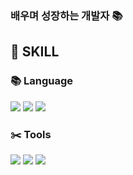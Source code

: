 ### 배우며 성장하는 개발자 📚     



## :wrench: SKILL
### :books: Language
<img src="https://img.shields.io/badge/Solidity-363636?style=flat-square&logo=Solidity&logoColor=white"/>  <img src="https://img.shields.io/badge/C Sharp-239120?style=flat-square&logo=C Sharp&logoColor=white"/> <img src="https://img.shields.io/badge/Javascript-F7DF1E?style=flat-square&logo=Javascript&logoColor=white"/>

### :scissors: Tools
<img src="https://img.shields.io/badge/Git-F05032?style=flat-square&logo=Git&logoColor=white"/> <img src="https://img.shields.io/badge/GitHub-181717?style=flat-square&logo=GitHub&logoColor=white"/> <img src="https://img.shields.io/badge/Notion-000000?style=flat-square&logo=Notion&logoColor=white"/> 

<!--
**6uamy/6uamy** is a ✨ _special_ ✨ repository because its `README.md` (this file) appears on your GitHub profile.

Here are some ideas to get you started:

- 🔭 I’m currently working on ...
- 🌱 I’m currently learning ...
- 👯 I’m looking to collaborate on ...
- 🤔 I’m looking for help with ...
- 💬 Ask me about ...
- 📫 How to reach me: ...
- 😄 Pronouns: ...
- ⚡ Fun fact: ...
-->

